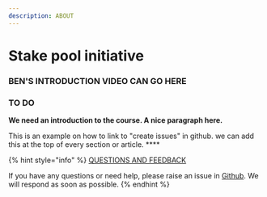 ```yaml
---
description: ABOUT
---
```


# Stake pool initiative

### **BEN'S INTRODUCTION VIDEO CAN GO HERE**

### **TO DO**

**We need an introduction to the course. A nice paragraph here.** 

This is an example on how to link to "create issues" in github. we can add this at the top of every section or article.  ****

{% hint style="info" %}
[QUESTIONS AND FEEDBACK](https://github.com/carloslodelar/SPO/issues)

If you have any questions or need help, please raise an issue in [Github](https://github.com/carloslodelar/SPO/issues). We will respond as soon as possible. 
{% endhint %}



